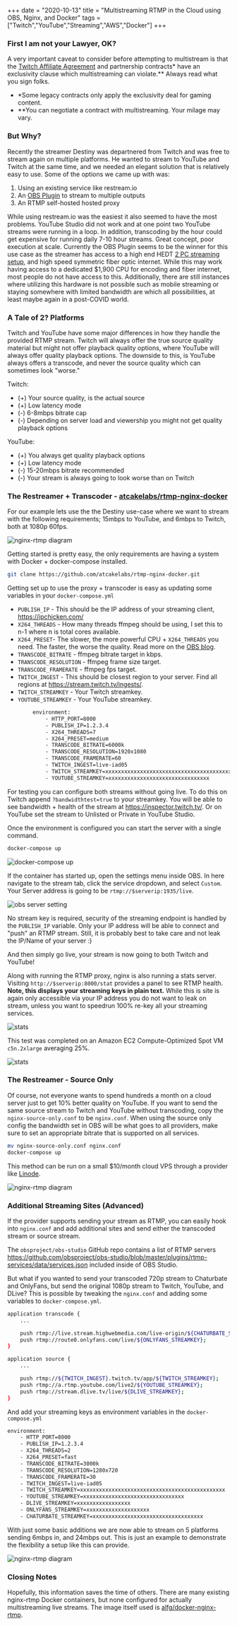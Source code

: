 +++
date = "2020-10-13"
title = "Multistreaming RTMP in the Cloud using OBS, Nginx, and Docker"
tags = ["Twitch","YouTube","Streaming","AWS","Docker"]
+++

### First I am not your Lawyer, OK?

A very important caveat to consider before attempting to multistream is that the [Twitch Affiliate Agreement](https://www.twitch.tv/p/legal/affiliate-agreement/) and partnership contracts* have an exclusivity clause which multistreaming can violate.** Always read what you sign folks.

* *Some legacy contracts only apply the exclusivity deal for gaming content.
* **You can negotiate a contract with multistreaming. Your milage may vary.

### But Why?

Recently the streamer Destiny was departnered from Twitch and was free to stream again on multiple platforms. He wanted to stream to YouTube and Twitch at the same time, and we needed an elegant solution that is relatively easy to use. Some of the options we came up with was:

1. Using an existing service like restream.io
2. An [OBS Plugin](https://obsproject.com/forum/resources/multiple-rtmp-outputs-plugin.964/) to stream to multiple outputs
3. An RTMP self-hosted hosted proxy

While using restream.io was the easiest it also seemed to have the most problems. YouTube Studio did not work and at one point two YouTube streams were running in a loop. In addition, transcoding by the hour could get expensive for running daily 7-10 hour streams. Great concept, poor execution at scale.
Currently the OBS Plugin seems to be the winner for this use case as the streamer has access to a high end HEDT [2 PC streaming setup](https://www.reddit.com/r/Destiny/comments/ced38d/current_build_july_2019/), and high speed symmetric fiber optic internet. While this may work having access to a dedicated $1,900 CPU for encoding and fiber internet, most people do not have access to this. Additionally, there are still instances where utilizing this hardware is not possible such as mobile streaming or staying somewhere with limited bandwidth are which all possibilities, at least maybe again in a post-COVID world.

### A Tale of 2? Platforms

Twitch and YouTube have some major differences in how they handle the provided RTMP stream. Twitch will always offer the true source quality material but might not offer playback quality options, where YouTube will always offer quality playback options. The downside to this, is YouTube always offers a transcode, and never the source quality which can sometimes look "worse."

Twitch:
* (+) Your source quality, is the actual source
* (+) Low latency mode
* (-) 6-8mbps bitrate cap
* (-) Depending on server load and viewership you might not get quality playback options

YouTube:
* (+) You always get quality playback options
* (+) Low latency mode
* (-) 15-20mbps bitrate recommended
* (-) Your stream is always going to look worse than on Twitch


### The Restreamer + Transcoder - [atcakelabs/rtmp-nginx-docker](https://github.com/atcakelabs/rtmp-nginx-docker)

For our example lets use the the Destiny use-case where we want to stream with the following requirements; 15mbps to YouTube, and 6mbps to Twitch, both at 1080p 60fps.

![nginx-rtmp diagram](/multistreaming-in-the-cloud/multistreaming.png)

Getting started is pretty easy, the only requirements are having a system with Docker + docker-compose installed.

```Bash
git clone https://github.com/atcakelabs/rtmp-nginx-docker.git
```

Getting set up to use the proxy + transcoder is easy as updating some variables in your `docker-compose.yml`

* `PUBLISH_IP` - This should be the IP address of your streaming client, https://ipchicken.com/
* `X264_THREADS` - How many threads ffmpeg should be using, I set this to n-1 where n is total cores available.
* `X264_PRESET`- The slower, the more powerful CPU + `X264_THREADS` you need. The faster, the worse the quality. Read more on the [OBS blog](https://obsproject.com/blog/streaming-with-x264#presets).
* `TRANSCODE_BITRATE` - ffmpeg bitrate target in kbps.
* `TRANSCODE_RESOLUTION` - ffmpeg frame size target.
* `TRANSCODE_FRAMERATE` - ffmpeg fps target.
* `TWITCH_INGEST` - This should be closest region to your server. Find all regions at https://stream.twitch.tv/ingests/.
* `TWITCH_STREAMKEY` - Your Twitch streamkey.
* `YOUTUBE_STREAMKEY` - Your YouTube streamkey.

```Bash
        environment:
            - HTTP_PORT=8000
            - PUBLISH_IP=1.2.3.4
            - X264_THREADS=7
            - X264_PRESET=medium
            - TRANSCODE_BITRATE=6000k
            - TRANSCODE_RESOLUTION=1920x1080
            - TRANSCODE_FRAMERATE=60
            - TWITCH_INGEST=live-iad05
            - TWITCH_STREAMKEY=xxxxxxxxxxxxxxxxxxxxxxxxxxxxxxxxxxxxxxxxxxxxxx
            - YOUTUBE_STREAMKEY=xxxxxxxxxxxxxxxxxxxxxxxxxxxxxxxx

```

For testing you can configure both streams without going live. To do this on Twitch append `?bandwidthtest=true` to your streamkey. You will be able to see bandwidth + health of the stream at https://inspector.twitch.tv/. Or on YouTube set the stream to Unlisted or Private in YouTube Studio.

Once the environment is configured you can start the server with a single command.

```Bash
docker-compose up
```

![docker-compose up](/multistreaming-in-the-cloud/dc-up.png)

If the container has started up, open the settings menu inside OBS. In here navigate to the stream tab, click the service dropdown, and select `Custom`.
Your Server address is going to be `rtmp://$serverip:1935/live`.

![obs server setting](/multistreaming-in-the-cloud/obs.png)

No stream key is required, security of the streaming endpoint is handled by the `PUBLISH_IP` variable. Only your IP address will be able to connect and "push" an RTMP stream. Still, it is probably best to take care and not leak the IP/Name of your server :)

And then simply go live, your stream is now going to both Twitch and YouTube!

Along with running the RTMP proxy, nginx is also running a stats server. Visiting `http://$serverip:8000/stat` provides a panel to see RTMP health. **Note, this displays your streaming keys in plain text.** While this is site is again only accessible via your IP address you do not want to leak on stream, unless you want to speedrun 100% re-key all your streaming services.

![stats](/multistreaming-in-the-cloud/stat.png)

This test was completed on an Amazon EC2 Compute-Optimized Spot VM `c5n.2xlarge` averaging 25%.

![stats](/multistreaming-in-the-cloud/transcoder.png)

### The Restreamer - Source Only

Of course, not everyone wants to spend hundreds a month on a cloud server just to get 10% better quality on YouTube. If you want to send the same source stream to Twitch and YouTube without transcoding, copy the `nginx-source-only.conf` to be `nginx.conf`. When using the source only config the bandwidth set in OBS will be what goes to all providers, make sure to set an appropriate bitrate that is supported on all services.

```Bash
mv nginx-source-only.conf nginx.conf
docker-compose up
```

This method can be run on a small $10/month cloud VPS through a provider like [Linode](https://www.linode.com/?r=57232eb9908d0f24a8907e61106c88f475248ac7).

![nginx-rtmp diagram](/multistreaming-in-the-cloud/multistreaming-source.png)

### Additional Streaming Sites (Advanced)

If the provider supports sending your stream as RTMP, you can easily hook into `nginx.conf` and add additional sites and send either the transcoded stream or source stream.

The `obsproject/obs-studio` GitHub repo contains a list of RTMP servers https://github.com/obsproject/obs-studio/blob/master/plugins/rtmp-services/data/services.json included inside of OBS Studio.

But what if you wanted to send your transcoded 720p stream to Chaturbate and OnlyFans, but send the original 1080p stream to Twitch, YouTube, and DLive? This is possible by tweaking the `nginx.conf` and adding some variables to `docker-compose.yml`.

```Bash
application transcode {
    ...

    push rtmp://live.stream.highwebmedia.com/live-origin/${CHATURBATE_STREAMKEY};
    push rtmp://route0.onlyfans.com/live/${ONLYFANS_STREAMKEY};
}

application source {
    ...

    push rtmp://${TWITCH_INGEST}.twitch.tv/app/${TWITCH_STREAMKEY};
    push rtmp://a.rtmp.youtube.com/live2/${YOUTUBE_STREAMKEY};
    push rtmp://stream.dlive.tv/live/${DLIVE_STREAMKEY};
}
```

And add your streaming keys as environment variables in the `docker-compose.yml`

```Bash
environment:
    - HTTP_PORT=8000
    - PUBLISH_IP=1.2.3.4
    - X264_THREADS=2
    - X264_PRESET=fast
    - TRANSCODE_BITRATE=3000k
    - TRANSCODE_RESOLUTION=1280x720
    - TRANSCODE_FRAMERATE=30
    - TWITCH_INGEST=live-iad05
    - TWITCH_STREAMKEY=xxxxxxxxxxxxxxxxxxxxxxxxxxxxxxxxxxxxxxxxxxxxxx
    - YOUTUBE_STREAMKEY=xxxxxxxxxxxxxxxxxxxxxxxxxxxxxxxx
    - DLIVE_STREAMKEY=xxxxxxxxxxxxxxxxx
    - ONLYFANS_STREAMKEY=xxxxxxxxxxxxxxxxxxxx
    - CHATURBATE_STREAMKEY=xxxxxxxxxxxxxxxxxxxxxxxxxxxxxxxxxxx
```

With just some basic additions we are now able to stream on 5 platforms sending 6mbps in, and 24mbps out. This is just an example to demonstrate the flexibility a setup like this can provide.

![nginx-rtmp diagram](/multistreaming-in-the-cloud/multistreaming-meme.png)

### Closing Notes

Hopefully, this information saves the time of others. There are many existing nginx-rtmp Docker containers, but none configured for actually multistreaming live streams. The image itself used is [alfg/docker-nginx-rtmp](https://github.com/alfg/docker-nginx-rtmp).
